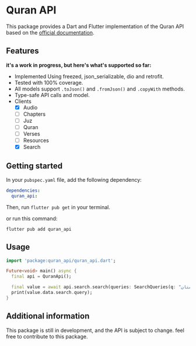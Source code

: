 # Quran API 

This package provides a Dart and Flutter implementation of the Quran API based on the [official documentation](https://api-docs.quran.com/docs/category/quran.com-api).


## Features
**it's a work in progress, but here's what's supported so far:**
- Implemented Using freezed, json_serializable, dio and retrofit.
- Tested with 100% coverage.
- All models support ```.toJson()``` and ```.fromJson()``` and ```.copyWith``` methods.
- Type-safe API calls and model.
- Clients
    - [x] Audio
    - [ ] Chapters
    - [ ] Juz
    - [ ] Quran
    - [ ] Verses
    - [ ] Resources
    - [x] Search

## Getting started
In your `pubspec.yaml` file, add the following dependency:

```yaml
dependencies:
  quran_api: 
```

Then, run `flutter pub get` in your terminal.

or run this command:
    
```shell
flutter pub add quran_api
```

## Usage

```dart
import 'package:quran_api/quran_api.dart';

Future<void> main() async {
  final api = QuranApi();

  final value = await api.search.search(queries: SearchQueries(q: "مدهامتان"));
  print(value.data.search.query);
}
```

## Additional information

This package is still in development, and the API is subject to change.
feel free to contribute to this package.